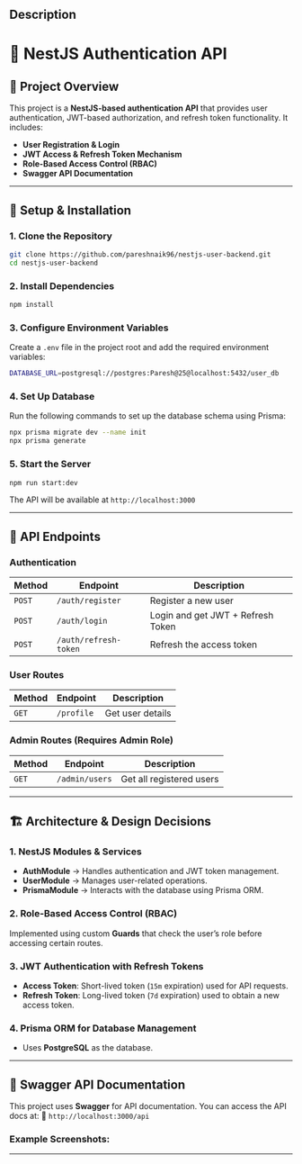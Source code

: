 ## Description

# 🚀 NestJS Authentication API

## 📌 Project Overview
This project is a **NestJS-based authentication API** that provides user authentication, JWT-based authorization, and refresh token functionality. It includes:
- **User Registration & Login**
- **JWT Access & Refresh Token Mechanism**
- **Role-Based Access Control (RBAC)**
- **Swagger API Documentation**

---

## 🔧 Setup & Installation
### **1. Clone the Repository**
```sh
git clone https://github.com/pareshnaik96/nestjs-user-backend.git
cd nestjs-user-backend
```

### **2. Install Dependencies**
```sh
npm install
```

### **3. Configure Environment Variables**
Create a `.env` file in the project root and add the required environment variables:
```sh
DATABASE_URL=postgresql://postgres:Paresh@25@localhost:5432/user_db

```

### **4. Set Up Database**
Run the following commands to set up the database schema using Prisma:
```sh
npx prisma migrate dev --name init
npx prisma generate
```

### **5. Start the Server**
```sh
npm run start:dev
```

The API will be available at `http://localhost:3000`

---

## 📌 API Endpoints
### **Authentication**
| Method | Endpoint | Description |
|--------|----------|-------------|
| `POST` | `/auth/register` | Register a new user |
| `POST` | `/auth/login` | Login and get JWT + Refresh Token |
| `POST` | `/auth/refresh-token` | Refresh the access token |

### **User Routes**
| Method | Endpoint | Description |
|--------|----------|-------------|
| `GET` | `/profile` | Get user details |

### **Admin Routes (Requires Admin Role)**
| Method | Endpoint | Description |
|--------|----------|-------------|
| `GET` | `/admin/users` | Get all registered users |

---

## 🏗 Architecture & Design Decisions
### **1. NestJS Modules & Services**
- **AuthModule** → Handles authentication and JWT token management.
- **UserModule** → Manages user-related operations.
- **PrismaModule** → Interacts with the database using Prisma ORM.

### **2. Role-Based Access Control (RBAC)**
Implemented using custom **Guards** that check the user’s role before accessing certain routes.

### **3. JWT Authentication with Refresh Tokens**
- **Access Token**: Short-lived token (`15m` expiration) used for API requests.
- **Refresh Token**: Long-lived token (`7d` expiration) used to obtain a new access token.

### **4. Prisma ORM for Database Management**
- Uses **PostgreSQL** as the database.

---

## 📜 Swagger API Documentation
This project uses **Swagger** for API documentation.
You can access the API docs at:
📌 `http://localhost:3000/api`

### **Example Screenshots:**


---





